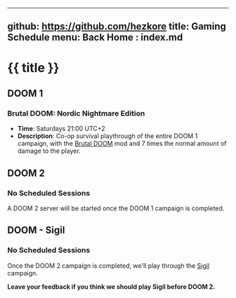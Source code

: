-----------------------------------------------------------------------------
github: https://github.com/hezkore
title: Gaming Schedule
menu:
  Back Home  : index.md
-----------------------------------------------------------------------------

# {{ title }}

## DOOM 1
### Brutal DOOM: Nordic Nightmare Edition
- **Time**: Saturdays 21:00 UTC+2
- **Description**: Co-op survival playthrough of the entire DOOM 1 campaign, with the [Brutal DOOM](https://www.moddb.com/mods/brutal-doom) mod and 7 times the normal amount of damage to the player.

## DOOM 2
### No Scheduled Sessions
A DOOM 2 server will be started once the DOOM 1 campaign is completed.

## DOOM - Sigil
### No Scheduled Sessions
Once the DOOM 2 campaign is completed, we'll play through the [Sigil](https://www.romerogames.ie/si6il) campaign.

**Leave your feedback if you think we should play Sigil before DOOM 2.**